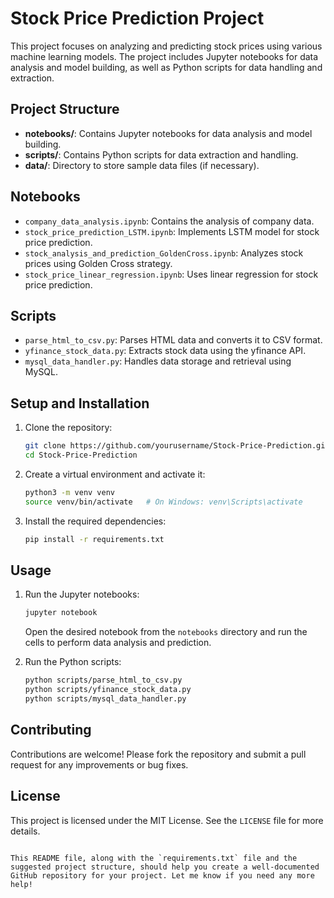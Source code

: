 # Stock Price Prediction Project

This project focuses on analyzing and predicting stock prices using various machine learning models. The project includes Jupyter notebooks for data analysis and model building, as well as Python scripts for data handling and extraction.

## Project Structure

- **notebooks/**: Contains Jupyter notebooks for data analysis and model building.
- **scripts/**: Contains Python scripts for data extraction and handling.
- **data/**: Directory to store sample data files (if necessary).

## Notebooks

- `company_data_analysis.ipynb`: Contains the analysis of company data.
- `stock_price_prediction_LSTM.ipynb`: Implements LSTM model for stock price prediction.
- `stock_analysis_and_prediction_GoldenCross.ipynb`: Analyzes stock prices using Golden Cross strategy.
- `stock_price_linear_regression.ipynb`: Uses linear regression for stock price prediction.

## Scripts

- `parse_html_to_csv.py`: Parses HTML data and converts it to CSV format.
- `yfinance_stock_data.py`: Extracts stock data using the yfinance API.
- `mysql_data_handler.py`: Handles data storage and retrieval using MySQL.

## Setup and Installation

1. Clone the repository:
   ```bash
   git clone https://github.com/yourusername/Stock-Price-Prediction.git
   cd Stock-Price-Prediction
   ```

2. Create a virtual environment and activate it:
   ```bash
   python3 -m venv venv
   source venv/bin/activate   # On Windows: venv\Scripts\activate
   ```

3. Install the required dependencies:
   ```bash
   pip install -r requirements.txt
   ```

## Usage

1. Run the Jupyter notebooks:
   ```bash
   jupyter notebook
   ```
   Open the desired notebook from the `notebooks` directory and run the cells to perform data analysis and prediction.

2. Run the Python scripts:
   ```bash
   python scripts/parse_html_to_csv.py
   python scripts/yfinance_stock_data.py
   python scripts/mysql_data_handler.py
   ```

## Contributing

Contributions are welcome! Please fork the repository and submit a pull request for any improvements or bug fixes.

## License

This project is licensed under the MIT License. See the `LICENSE` file for more details.
```

This README file, along with the `requirements.txt` file and the suggested project structure, should help you create a well-documented GitHub repository for your project. Let me know if you need any more help!

